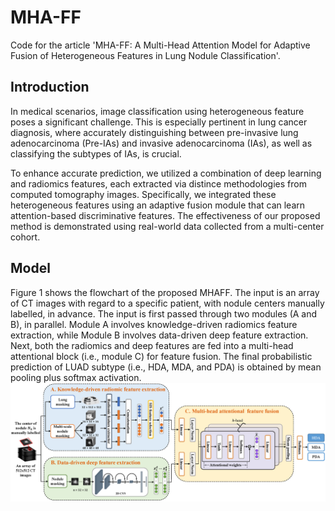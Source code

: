 # MHA-FF
Code for the article 'MHA-FF: A Multi-Head Attention Model for Adaptive Fusion of Heterogeneous Features in Lung Nodule Classification'.
## Introduction
In medical scenarios, image classification using heterogeneous feature poses a significant challenge. This is especially pertinent in lung cancer diagnosis, where accurately distinguishing between pre-invasive lung adenocarcinoma (Pre-IAs) and invasive adenocarcinoma (IAs), as well as classifying the subtypes of IAs, is crucial. 

To enhance accurate prediction, we utilized a combination of deep learning and radiomics features, each extracted via distince methodologies from computed tomography images. Specifically, we integrated these heterogeneous features using an adaptive fusion module that can learn attention-based discriminative features. The effectiveness of our proposed method is demonstrated using real-world data collected from a multi-center cohort.

## Model
Figure 1 shows the flowchart of the proposed MHAFF. The input is an array of CT images with regard to a specific patient, with nodule centers manually labelled, in advance. The input is first passed through two modules (A and B), in parallel. Module A involves knowledge-driven radiomics feature extraction, while Module B involves data-driven deep feature extraction. Next, both the radiomics and deep features are fed into a multi-head attentional block (i.e., module C) for feature fusion. The final probabilistic prediction of LUAD subtype (i.e., HDA, MDA, and PDA) is obtained by mean pooling plus softmax activation.  
![model_pipeline.png](https://github.com/fxiaotong432/MHA-FF/blob/main/model_pipeline.png)
